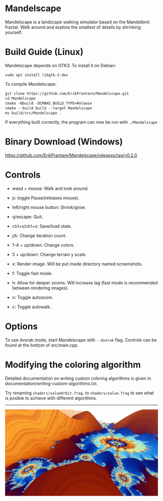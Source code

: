 # Mandelscape
Mandelscape is a landscape walking simulator based on the Mandelbrot fractal.
Walk around and explore the smallest of details by shrinking yourself.

# Build Guide (Linux)
Mandelscape depends on GTK3. To install it on Debian:
```
sudo apt install libgtk-3-dev
```

To compile Mandelscape:
```
git clone https://github.com/ErikPrantare/Mandelscape.git
cd Mandelscape
cmake -Bbuild -DCMAKE_BUILD_TYPE=Release
cmake --build build --target Mandelscape
mv build/src/Mandelscape .
```
If everything built correctly, the program can now be run with `./Mandelscape`

# Binary Download (Windows)
https://github.com/ErikPrantare/Mandelscape/releases/tag/v0.2.0

# Controls
- wasd + mouse: Walk and look around.

- p: toggle Pause(releases mouse).

- left/right mouse button: Shrink/grow.

- q/escape: Quit.

- ctrl+s/ctrl+o: Save/load state.

- j/k: Change iteration count.

- 1-4 + up/down: Change colors.

- 5 + up/down: Change terrain y scale.

- x: Render image. Will be put inside directory named screenshots.

- f: Toggle fast mode.

- h: Allow for deeper zooms. Will increase lag 
        (fast mode is recommended between rendering images).

- o: Toggle autozoom.

- c: Toggle autowalk.

# Options
To use dvorak mode, start Mandelscape with `--dvorak` flag.
Controls can be found at the bottom of src/main.cpp.

# Modifying the coloring algorithm
Detailed documentation on writing custom coloring algorithms is given in
documentation/writing-custom-algorithms.txt.

Try renaming
`shaders/valueOrbit.frag`.
to
`shaders/value.frag`
to see what is posible to achieve with different algorithms.

---

![](preview.jpg?raw=true "Title")
